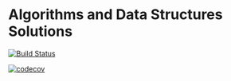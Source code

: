 # Algorithms and Data Structures Solutions

[![Build Status](https://travis-ci.org/kedarbhat/Algorithms-and-Data-Structures-Solutions.svg?branch=master)](https://travis-ci.org/kedarbhat/Algorithms-and-Data-Structures-Solutions)


[![codecov](https://codecov.io/gh/kedarbhat/Algorithms-and-Data-Structures-Solutions/branch/master/graph/badge.svg)](https://codecov.io/gh/TechnionYP5777/project-name)
